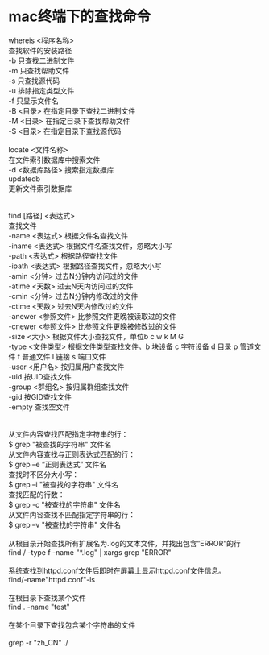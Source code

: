 # mac终端下的查找命令

whereis <程序名称><br />查找软件的安装路径<br />-b 只查找二进制文件<br />-m 只查找帮助文件<br />-s 只查找源代码<br />-u 排除指定类型文件<br />-f 只显示文件名<br />-B <目录> 在指定目录下查找二进制文件<br />-M <目录> 在指定目录下查找帮助文件<br />-S <目录> 在指定目录下查找源代码<br /> <br />locate <文件名称><br />在文件索引数据库中搜索文件<br />-d <数据库路径> 搜索指定数据库<br />updatedb<br />更新文件索引数据库<br /> <br /> <br />find [路径] <表达式><br />查找文件<br />-name <表达式> 根据文件名查找文件<br />-iname <表达式> 根据文件名查找文件，忽略大小写<br />-path <表达式> 根据路径查找文件<br />-ipath <表达式> 根据路径查找文件，忽略大小写<br />-amin <分钟> 过去N分钟内访问过的文件<br />-atime <天数> 过去N天内访问过的文件<br />-cmin <分钟> 过去N分钟内修改过的文件<br />-ctime <天数> 过去N天内修改过的文件<br />-anewer <参照文件> 比参照文件更晚被读取过的文件<br />-cnewer <参照文件> 比参照文件更晚被修改过的文件<br />-size <大小> 根据文件大小查找文件，单位b c w k M G<br />-type <文件类型> 根据文件类型查找文件。b 块设备 c 字符设备 d 目录 p 管道文件 f 普通文件 l 链接 s 端口文件<br />-user <用户名> 按归属用户查找文件<br />-uid <uid> 按UID查找文件<br />-group <群组名> 按归属群组查找文件<br />-gid <gid> 按GID查找文件<br />-empty 查找空文件<br /> <br /> <br />从文件内容查找匹配指定字符串的行：<br />$ grep "被查找的字符串" 文件名<br />从文件内容查找与正则表达式匹配的行：<br />$ grep –e “正则表达式” 文件名<br />查找时不区分大小写：<br />$ grep –i "被查找的字符串" 文件名<br />查找匹配的行数：<br />$ grep -c "被查找的字符串" 文件名<br />从文件内容查找不匹配指定字符串的行：<br />$ grep –v "被查找的字符串" 文件名<br /> <br />从根目录开始查找所有扩展名为.log的文本文件，并找出包含”ERROR”的行<br />find / -type f -name "*.log" | xargs grep "ERROR"<br /> <br />系统查找到httpd.conf文件后即时在屏幕上显示httpd.conf文件信息。 <br />find/-name"httpd.conf"-ls<br /> <br />在根目录下查找某个文件<br />find . -name "test"<br /> <br />在某个目录下查找包含某个字符串的文件<br /> <br />grep -r "zh_CN" ./
